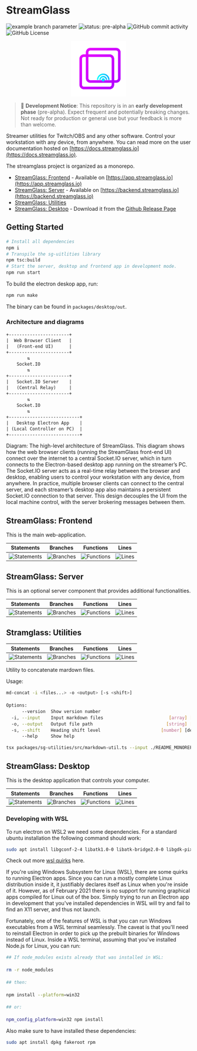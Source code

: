 <!-- Source: ./README_MONOREPO_ROOT.md -->

# StreamGlass


![example branch parameter](https://github.com/ggcaponetto/streamglass/actions/workflows/main.yml/badge.svg?branch=main)
![status: pre-alpha](https://img.shields.io/badge/pre--alpha-active_development-green)
![GitHub commit activity](https://img.shields.io/github/commit-activity/m/ggcaponetto/streamglass)
![GitHub License](https://img.shields.io/github/license/ggcaponetto/streamglass)






<p align="center">
  <img src="./packages/frontend/public/assets/logo/logo-transparent.png" width="150" alt="Logo">
</p>

> 🚧 **Development Notice**: This repository is in an **early development phase** (pre-alpha). Expect frequent and potentially breaking changes. Not ready for production or general use but your feedback is more than welcome.

Streamer utilities for Twitch/OBS and any other software. Control your workstation with any device, from anywhere.
You can read more on the user documentation hosted on [https://docs.streamglass.io](https://docs.streamglass.io).

The streamglass project is organized as a monorepo.

- [StreamGlass: Frontend](./packages/frontend/README.md) - Available on [https://app.streamglass.io](https://app.streamglass.io)
- [StreamGlass: Server](./packages/server/README.md) - Available on [https://backend.streamglass.io](https://backend.streamglass.io)
- [StreamGlass: Utilities](./packages/sg-utilities/README.md)
- [StreamGlass: Desktop](./packages/desktop/README.md) - Download it from the [Github Release Page](https://github.com/ggcaponetto/streamglass/releases)

## Getting Started

```bash
# Install all dependencies
npm i
# Transpile the sg-uitlities library
npm tsc:build
# Start the server, desktop and frontend app in development mode.
npm run start
```

To build the electron deskop app, run:

```bash
npm run make
```

The binary can be found in `packages/desktop/out`.

### Architecture and diagrams

````text
+-----------------------+
|  Web Browser Client   |
|   (Front-end UI)      |
+-----------------------+
        ⇅
    Socket.IO
        ⇅
+-----------------------+
|   Socket.IO Server    |
|   (Central Relay)     |
+-----------------------+
        ⇅
    Socket.IO
        ⇅
+---------------------------+
|   Desktop Electron App    |
| (Local Controller on PC)  |
+---------------------------+
````

Diagram: The high-level architecture of StreamGlass. This diagram shows how the web browser clients (running the StreamGlass front-end UI) connect over the internet to a central Socket.IO server, which in turn connects to the Electron-based desktop app running on the streamer’s PC. The Socket.IO server acts as a real-time relay between the browser and desktop, enabling users to control your workstation with any device, from anywhere​.
In practice, multiple browser clients can connect to the central server, and each streamer’s desktop app also maintains a persistent Socket.IO connection to that server. This design decouples the UI from the local machine control, with the server brokering messages between them​.



<!-- Source: ./packages/frontend/README.md -->

## StreamGlass: Frontend

This is the main web-application.

| Statements                  | Branches                | Functions                 | Lines             |
| --------------------------- | ----------------------- | ------------------------- | ----------------- |
| ![Statements](https://img.shields.io/badge/statements-0.63%25-red.svg?style=flat) | ![Branches](https://img.shields.io/badge/branches-12.5%25-red.svg?style=flat) | ![Functions](https://img.shields.io/badge/functions-12.5%25-red.svg?style=flat) | ![Lines](https://img.shields.io/badge/lines-0.63%25-red.svg?style=flat) |


<!-- Source: ./packages/server/README.md -->

## StreamGlass: Server

This is an optional server component that provides additional functionalities.

| Statements                  | Branches                | Functions                 | Lines             |
| --------------------------- | ----------------------- | ------------------------- | ----------------- |
| ![Statements](https://img.shields.io/badge/statements-81.07%25-yellow.svg?style=flat) | ![Branches](https://img.shields.io/badge/branches-81.81%25-yellow.svg?style=flat) | ![Functions](https://img.shields.io/badge/functions-93.75%25-brightgreen.svg?style=flat) | ![Lines](https://img.shields.io/badge/lines-81.07%25-yellow.svg?style=flat) |


<!-- Source: ./packages/sg-utilities/README.md -->

## Stramglass: Utilities

| Statements                  | Branches                | Functions                 | Lines             |
| --------------------------- | ----------------------- | ------------------------- | ----------------- |
| ![Statements](https://img.shields.io/badge/statements-98.21%25-brightgreen.svg?style=flat) | ![Branches](https://img.shields.io/badge/branches-88.88%25-yellow.svg?style=flat) | ![Functions](https://img.shields.io/badge/functions-100%25-brightgreen.svg?style=flat) | ![Lines](https://img.shields.io/badge/lines-98.21%25-brightgreen.svg?style=flat) |

Utility to concatenate mardown files.

Usage:

```bash
md-concat -i <files...> -o <output> [-s <shift>]

Options:
      --version  Show version number                                   [boolean]
  -i, --input    Input markdown files                         [array] [required]
  -o, --output   Output file path                            [string] [required]
  -s, --shift    Heading shift level                       [number] [default: 1]
      --help     Show help                                             [boolean]
```

```bash
tsx packages/sg-utilities/src/markdown-util.ts --input ./README_MONOREPO_ROOT.md ./packages/frontend/README.md ./packages/server/README.md ./packages/sg-utilities/README.md --output ./README.md
```


<!-- Source: ./packages/desktop/README.md -->

## StreamGlass: Desktop

This is the desktop application that controls your computer.

| Statements                  | Branches                | Functions                 | Lines             |
| --------------------------- | ----------------------- | ------------------------- | ----------------- |
| ![Statements](https://img.shields.io/badge/statements-0%25-red.svg?style=flat) | ![Branches](https://img.shields.io/badge/branches-45.45%25-red.svg?style=flat) | ![Functions](https://img.shields.io/badge/functions-45.45%25-red.svg?style=flat) | ![Lines](https://img.shields.io/badge/lines-0%25-red.svg?style=flat) |

### Developing with WSL

To run electron on WSL2 we need some dependencies. For a standard ubuntu installation the following command should work:

```bash
sudo apt install libgconf-2-4 libatk1.0-0 libatk-bridge2.0-0 libgdk-pixbuf2.0-0 libgtk-3-0 libgbm-dev libnss3-dev libxss-dev
```

Check out more [wsl quirks](https://www.electronforge.io/guides/developing-with-wsl) here.

If you're using Windows Subsystem for Linux (WSL), there are some quirks to running Electron apps. Since you can run a mostly complete Linux distribution inside it, it justifiably declares itself as Linux when you're inside of it. However, as of February 2021 there is no support for running graphical apps compiled for Linux out of the box. Simply trying to run an Electron app in development that you've installed dependencies in WSL will try and fail to find an X11 server, and thus not launch.

Fortunately, one of the features of WSL is that you can run Windows executables from a WSL terminal seamlessly. The caveat is that you'll need to reinstall Electron in order to pick up the prebuilt binaries for Windows instead of Linux. Inside a WSL terminal, assuming that you've installed Node.js for Linux, you can run:

```bash
## If node_modules exists already that was installed in WSL:

rm -r node_modules

## then:

npm install --platform=win32

## or:

npm_config_platform=win32 npm install
```

Also make sure to have installed these dependencies:

```bash
sudo apt install dpkg fakeroot rpm
```